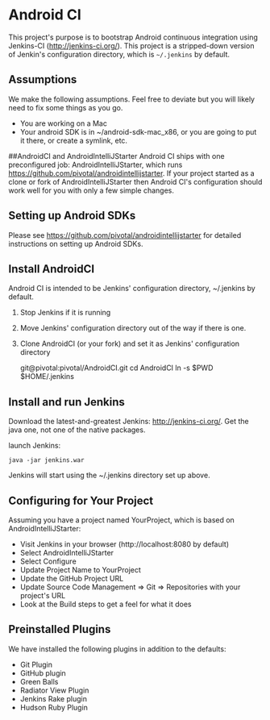 # Android CI
This project's purpose is to bootstrap Android continuous integration using 
Jenkins-CI (http://jenkins-ci.org/). This project is a stripped-down version of Jenkin's 
configuration directory, which is `~/.jenkins` by default. 

## Assumptions
We make the following assumptions. Feel free to deviate but you will likely need to fix some 
things as you go.

- You are working on a Mac
- Your android SDK is in ~/android-sdk-mac_x86, or you are going to put it there, 
or create a symlink, etc.

##AndroidCI and AndroidIntelliJStarter
Android CI ships with one preconfigured job: AndroidIntelliJStarter, which runs 
https://github.com/pivotal/androidintellijstarter. If your project started as a clone or fork of 
AndroidIntelliJStarter then Android CI's configuration should work well for you with only 
a few simple changes.

## Setting up Android SDKs
Please see https://github.com/pivotal/androidintellijstarter for detailed instructions on setting up
Android SDKs.

## Install AndroidCI 
Android CI is intended to be Jenkins' configuration directory, ~/.jenkins by default. 

1. Stop Jenkins if it is running
2. Move Jenkins' configuration directory out of the way if there is one.
3. Clone AndroidCI (or your fork) and set it as Jenkins' configuration directory

    git@pivotal:pivotal/AndroidCI.git
    cd AndroidCI
    ln -s $PWD $HOME/.jenkins

## Install and run Jenkins
Download the latest-and-greatest Jenkins: http://jenkins-ci.org/. Get the java one, not one of the 
native packages. 

launch Jenkins:

    java -jar jenkins.war

Jenkins will start using the ~/.jenkins directory set up above.

## Configuring for Your Project
Assuming you have a project named YourProject, which is based on AndroidIntelliJStarter:

- Visit Jenkins in your browser (http://localhost:8080 by default)
- Select AndroidIntelliJStarter
- Select Configure
- Update Project Name to YourProject
- Update the GitHub Project URL
- Update Source Code Management => Git => Repositories with your project's URL
- Look at the Build steps to get a feel for what it does

## Preinstalled Plugins
We have installed the following plugins in addition to the defaults:

- Git Plugin
- GitHub plugin
- Green Balls
- Radiator View Plugin
- Jenkins Rake plugin
- Hudson Ruby Plugin

